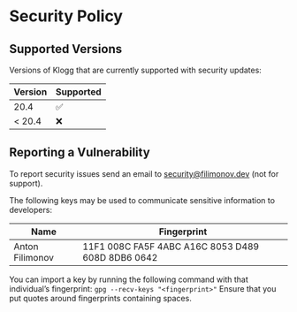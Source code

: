 # Security Policy

## Supported Versions

Versions of Klogg that are currently supported with security updates:

| Version | Supported          |
| ------- | ------------------ |
| 20.4    | :white_check_mark: |
| < 20.4  | :x:                |

## Reporting a Vulnerability

To report security issues send an email to security@filimonov.dev (not for support).

The following keys may be used to communicate sensitive information to developers:

| Name | Fingerprint |
|------|-------------|
| Anton Filimonov | 11F1 008C FA5F 4ABC A16C  8053 D489 608D 8DB6 0642 |

You can import a key by running the following command with that individual’s fingerprint: `gpg --recv-keys "<fingerprint>"` Ensure that you put quotes around fingerprints containing spaces.
